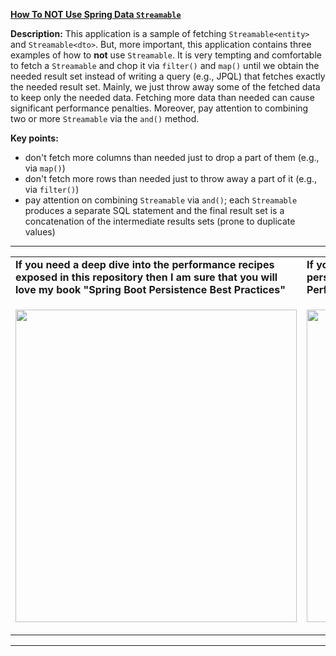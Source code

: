 **[How To NOT Use Spring Data `Streamable`](https://github.com/AnghelLeonard/Hibernate-SpringBoot/tree/master/HibernateSpringBootStreamable)**
 
**Description:** This application is a sample of fetching `Streamable<entity>` and `Streamable<dto>`. But, more important, this application contains three examples of how to **not** use `Streamable`. It is very tempting and comfortable to fetch a `Streamable` and chop it via `filter()` and `map()` until we obtain the needed result set instead of writing a query (e.g., JPQL) that fetches exactly the needed result set. Mainly, we just throw away some of the fetched data to keep only the needed data. Fetching more data than needed can cause significant performance penalties. Moreover, pay attention to combining two or more `Streamable` via the `and()` method. 

**Key points:**
- don't fetch more columns than needed just to drop a part of them (e.g., via `map()`)
- don't fetch more rows than needed just to throw away a part of it (e.g., via `filter()`)
- pay attention on combining `Streamable` via `and()`; each `Streamable` produces a separate SQL statement and the final result set is a concatenation of the intermediate results sets (prone to duplicate values)
     
-----------------------------------------------------------------------------------------------------------------------    
<table>
     <tr><td><b>If you need a deep dive into the performance recipes exposed in this repository then I am sure that you will love my book "Spring Boot Persistence Best Practices"</b></td><td><b>If you need a hand of tips and illustrations of 100+ Java persistence performance issues then "Java Persistence Performance Illustrated Guide" is for you.</b></td></tr>
     <tr><td>
<a href="https://www.apress.com/us/book/9781484256251"><p align="left"><img src="https://github.com/AnghelLeonard/Hibernate-SpringBoot/blob/master/Spring%20Boot%20Persistence%20Best%20Practices.jpg" height="500" width="450"/></p></a>
</td><td>
<a href="https://leanpub.com/java-persistence-performance-illustrated-guide"><p align="right"><img src="https://github.com/AnghelLeonard/Hibernate-SpringBoot/blob/master/Java%20Persistence%20Performance%20Illustrated%20Guide.jpg" height="500" width="450"/></p></a>
</td></tr></table>

-----------------------------------------------------------------------------------------------------------------------    

